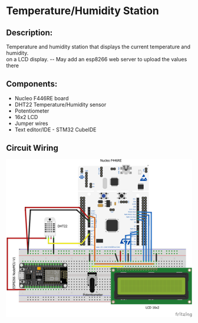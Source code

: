 # Temperature/Humidity Station
## Description:
Temperature and humidity station that displays the current temperature and humidity.  
on a LCD display.
-- May add an esp8266 web server to upload the values there
## Components:
* Nucleo F446RE board
* DHT22 Temperature/Humidity sensor
* Potentiometer
* 16x2 LCD
* Jumper wires
* Text editor/IDE - STM32 CubeIDE

## Circuit Wiring
![Fritzing_img](media\DHT22_LCD_Project.png?raw=true)